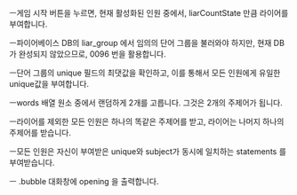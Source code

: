 ㅡ게임 시작 버튼을 누르면, 현재 활성화된 인원 중에서, liarCountState 만큼 라이어를 부여합니다.

ㅡ파이어베이스 DB의 liar_group 에서 임의의 단어 그룹을 불러와야 하지만,
현재 DB가 완성되지 않았으므로, 0096 번을 활용합니다.

ㅡ단어 그룹의 unique 필드의 최댓값을 확인하고, 이를 통해서 모든 인원에게 유일한 unique값을 부여합니다.

ㅡwords 배열 원소 중에서 랜덤하게 2개를 고릅니다. 그것은 2개의 주제어가 됩니다.

ㅡ라이어를 제외한 모든 인원은 하나의 똑같은 주제어를 받고, 라이어는 나머지 하나의 주제어를 받습니다.

ㅡ모든 인원은 자신이 부여받은 unique와 subject가 동시에 일치하는 statements 를 부여받습니다.

ㅡ .bubble 대화창에 opening 을 출력합니다.
